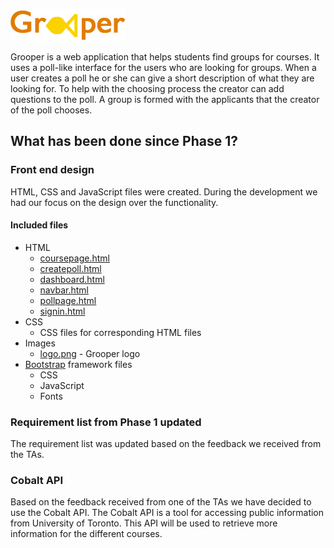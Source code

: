 ![logo](grooper/images/logo.png)

Grooper is a web application that helps students find groups for courses. It uses a poll-like interface for the users who are looking for groups. When a user creates a poll he or she can give a short description of what they are looking for. To help with the choosing process the creator can add questions to the poll. A group is formed with the applicants that the creator of the poll chooses.

## What has been done since Phase 1?

### Front end design
HTML, CSS and JavaScript files were created. During the development we had our focus on the design over the functionality.
#### Included files
* HTML
  * [coursepage.html](grooper/coursepage.html)
  * [createpoll.html](grooper/createpoll.html)
  * [dashboard.html](grooper/dashboard.html)
  * [navbar.html](grooper/navbar.html)
  * [pollpage.html](grooper/pollpage.html)
  * [signin.html](grooper/signin.html)
* CSS
  * CSS files for corresponding HTML files
* Images
  * [logo.png](grooper/images/logo.png) - Grooper logo
* [Bootstrap](http://getbootstrap.com/) framework files
  * CSS
  * JavaScript
  * Fonts
  
### Requirement list from Phase 1 updated
  The requirement list was updated based on the feedback we received from the TAs.

### Cobalt API
Based on the feedback received from one of the TAs we have decided to use the Cobalt API. The Cobalt API is a tool for accessing public information from University of Toronto. This API will be used to retrieve more information for the different courses.

